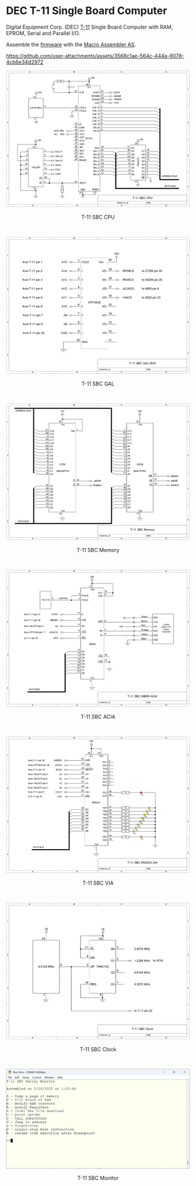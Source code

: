 # DEC T-11 Single Board Computer
Digital Equipment Corp. (DEC) [T-11](https://en.wikipedia.org/wiki/DEC_T-11) Single Board Computer with RAM, EPROM, Serial and Parallel I/O.

Assemble the [firmware](monitor.asm) with the [Macro Assembler AS](http://john.ccac.rwth-aachen.de:8000/as/). 

https://github.com/user-attachments/assets/3568c1ae-564c-444a-9078-4cb6e34d2972
<p align="center"><img src="/images/T-11 SBC CPU.png"/>
<p align="center">T-11 SBC CPU</p><br>
<p align="center"><img src="/images/T-11 SBC GAL.png"/>
<p align="center">T-11 SBC GAL</p><br>
<p align="center"><img src="/images/T-11 SBC Memory.png"/>
<p align="center">T-11 SBC Memory</p><br>
<p align="center"><img src="/images/T-11 SBC ACIA.png"/>
<p align="center">T-11 SBC ACIA</p><br>
<p align="center"><img src="/images/T-11 SBC VIA.png"/>
<p align="center">T-11 SBC VIA</p><br>
<p align="center"><img src="/images/T-11 SBC Clock.png"/>
<p align="center">T-11 SBC Clock</p><br>
<p align="center"><img src="/images/monitor.png"/>
<p align="center">T-11 SBC Monitor</p><br>
